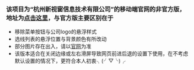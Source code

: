 ### 该项目为“杭州新视窗信息技术有限公司”的移动端官网的非官方版，地址为[点击这里](https://everend.github.io/Echo/index.html)，与官方版主要区别在于
* 移除菜单按钮与公司logo的悬浮样式
* 选线列表的悬浮位置与背景颜色有所改动
* 部分图片存在出入，请以[官网](http://wei.new-see.com)为准
* 该版本适合在关闭边缘或左右滑屏导致网页前进后退的设置下使用，在不考虑默认设置的情况下，更符合本人初衷╮(╯▽╰)╭
